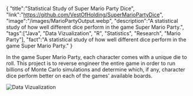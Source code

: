{
    "title":"Statistical Study of Super Mario Party Dice",
    "link":"https://github.com/VestOfHolding/SuperMarioPartyDice",
    "image":"/images/MarioPartyOutput.webp",
    "description":"A statistical study of how well different dice perform in the game Super Mario Party.",
    "tags":["Java", "Data Vizualization", "R", "Statistics", "Research", "Mario Party"],
    "fact":"A statistical study of how well different dice perform in the game Super Mario Party."
}

In the game Super Mario Party, each character comes with a unique die to roll. This project is to reverse engineer the entire game in order to run billions of Monte Carlo simulations and determine which, if any, character dice perform better on each of the games' available boards.

![Data Vizualization](/images/MarioPartyOutput.webp "Mario Party Output")